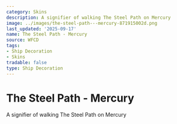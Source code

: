 ```yaml
---
category: Skins
description: A signifier of walking The Steel Path on Mercury
image: ../images/the-steel-path---mercury-871915002d.png
last_updated: '2025-09-17'
name: The Steel Path - Mercury
source: WFCD
tags:
- Ship Decoration
- Skins
tradable: false
type: Ship Decoration
---
```


# The Steel Path - Mercury

A signifier of walking The Steel Path on Mercury

